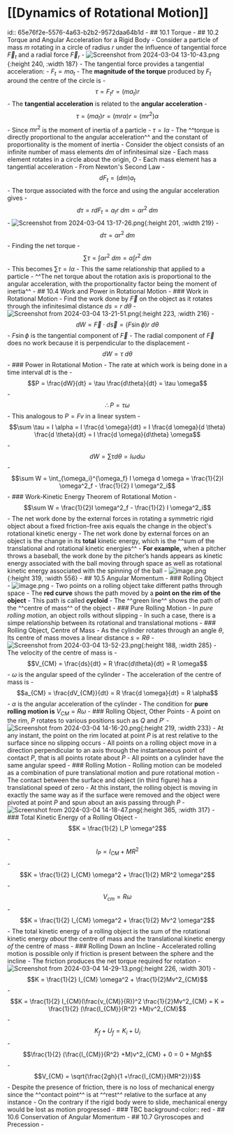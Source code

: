 # [[Dynamics of Rotational Motion]]
id:: 65e76f2e-5576-4a63-b2b2-9572daa64b1d
	- ## 10.1 Torque
	- ## 10.2 Torque and Angular Acceleration for a Rigid Body
		- Consider a particle of mass $m$ rotating in a circle of radius $r$ under the influence of tangential force $\vec{F}_t$ and a radial force $\vec{F}_r$
			- ![Screenshot from 2024-03-04 13-10-43.png](../assets/Screenshot_from_2024-03-04_13-10-43_1709575905060_0.png){:height 240, :width 187}
		- The tangential force provides a tangential acceleration:
			- $F_t = ma_t$
		- The **magnitude of the torque** produced by $F_t$ around the centre of the circle is
			- $$\tau = F_t r = (ma_t)r$$
		- The **tangential acceleration** is related to the **angular acceleration**
			- $$\tau = (ma_t)r = (mr\alpha)r = (mr^2)\alpha$$
		- Since $mr^2$ is the moment of inertia of a particle
			- $\tau = I \alpha$
			- The ^^torque is directly proportional to the angular acceleration^^ and the constant of proportionality is the moment of inertia
		- Consider the object consists of an infinite number of mass elements $dm$ of infinitesimal size
		- Each mass element rotates in a circle about the origin, $O$
		- Each mass element has a tangential acceleration
		- From Newton's Second Law
			- $$dF_t = (dm)a_t$$
		- The torque associated with the force and using the angular acceleration gives
			- $$d\tau = r dF_t = a_t r  \ dm = \alpha r^2 \ dm$$
		- ![Screenshot from 2024-03-04 13-17-26.png](../assets/Screenshot_from_2024-03-04_13-17-26_1709576292096_0.png){:height 201, :width 219}
		- $$d\tau = \alpha r^2 \ dm$$
		- Finding the net torque
			- $$\sum \tau = \int \alpha r^2 \ dm = \alpha \int r^2 \ dm$$
			- This becomes $\sum \tau = I \alpha$
				- This the same relationship that applied to a particle
				- ^^The net torque about the rotation axis is proportional to the angular acceleration, with the proportionality factor being the moment of inertia^^
	- ## 10.4 Work and Power in Rotational Motion
		- ### Work in Rotational Motion
			- Find the work done by $\vec{F}$ on the object as it rotates through the infinitesimal distance $ds = r \ d \theta$
			- ![Screenshot from 2024-03-04 13-21-51.png](../assets/Screenshot_from_2024-03-04_13-21-51_1709576529897_0.png){:height 223, :width 216}
			- $$dW = \vec{F} \cdot d \vec{s} = (F \sin \phi) r \ d \theta$$
				- $F \sin \phi$ is the tangential component of $\vec{F}$
				- The radial component of $\vec{F}$ does no work because it is perpendicular to the displacement
					- $$dW = \tau \ d \theta$$
		- ### Power in Rotational Motion
			- The rate at which work is being done in a time interval $dt$ is the
				- $$P = \frac{dW}{dt} = \tau \frac{d\theta}{dt} = \tau \omega$$
				- $$\therefore P = \tau \omega$$
			- This analogous to $P= Fv$ in a linear system
			- $$\sum \tau = I \alpha = I \frac{d \omega}{dt} = I \frac{d \omega}{d \theta} \frac{d \theta}{dt} = I \frac{d \omega}{d\theta} \omega$$
			- $$dW = \sum \tau d \theta =I \omega d \omega$$
			- $$\sum W = \int_{\omega_i}^{\omega_f} I \omega d \omega = \frac{1}{2}I \omega^2_f - \frac{1}{2} I \omega^2_i$$
		- ### Work-Kinetic Energy Theorem of Rotational Motion
			- $$\sum W =  \frac{1}{2}I \omega^2_f - \frac{1}{2} I \omega^2_i$$
			- The net work done by the external forces in rotating a symmetric rigid object about a fixed friction-free axis equals the change in the object's rotational kinetic energy
			- The net work done by external forces on an object is the change in its **total** kinetic energy, which is the ^^sum of the translational and rotational kinetic energies^^
			- **For example,** when a pitcher throws a baseball, the work done by the pitcher’s hands appears as kinetic energy associated with the ball moving through space as well as rotational kinetic energy associated with the spinning of the ball
			- ![image.png](../assets/image_1709578048436_0.png){:height 319, :width 556}
	- ## 10.5 Angular Momentum
		- ### Rolling Object
			- ![image.png](../assets/image_1709578107182_0.png)
			- Two points on a rolling object take different paths through space
			- The **red curve** shows the path moved by a **point on the rim of the object**
				- This path is called **cycloid**
			- The ^^green line^^ shows the path of the ^^centre of mass^^ of the object
		- ### Pure Rolling Motion
			- In *pure rolling motion*, an object rolls without slipping
			- In such a case, there is a simpe relationship between its rotational and translational motions
		- ### Rolling Object, Centre of Mass
			- As the cylinder rotates through an angle $\theta$, Its centre of mass moves a linear distance $s = R\theta$
			- ![Screenshot from 2024-03-04 13-52-23.png](../assets/Screenshot_from_2024-03-04_13-52-23_1709578371408_0.png){:height 188, :width 285}
			- The velocity of the centre of mass is
				- $$V_{CM} = \frac{ds}{dt} = R \frac{d\theta}{dt} = R \omega$$
			- $\omega$ is the angular speed of the cylinder
			- The acceleration of the centre of mass is
				- $$a_{CM} = \frac{dV_{CM}}{dt} = R \frac{d \omega}{dt} = R \alpha$$
				- $\alpha$ is the angular acceleration of the cylinder
			- The condition for **pure rolling motion is**  $V_{CM} = R \omega$
		- ### Rolling Object, Other Points
			- A point on the rim, $P$ rotates to various positions such as $Q$ and $P'$
				- ![Screenshot from 2024-03-04 14-16-20.png](../assets/Screenshot_from_2024-03-04_14-16-20_1709579802786_0.png){:height 219, :width 233}
			- At any instant, the point on the rim located at point $P$ is at rest relative to the surface since no slipping occurs
			- All points on a rolling object move in a direction perpendicular to an axis through the instantaneous point of contact $P$, that is all points rotate about $P$
			- All points on a cylinder have the same angular speed
		- ### Rolling Motion
			- Rolling motion can be modeled as a combination of pure translational motion and pure rotational motion
			- The contact between the surface and object (in third figure) has a translational speed of zero
			- At this instant, the rolling object is moving in exactly the same way as if the surface were removed and the object were pivoted at point $P$ and spun about an axis passing through $P$
			- ![Screenshot from 2024-03-04 14-18-47.png](../assets/Screenshot_from_2024-03-04_14-18-47_1709579945310_0.png){:height 365, :width 317}
		- ### Total Kinetic Energy of a Rolling Object
			- $$K = \frac{1}{2} I_P \omega^2$$
			- $$I_P = I_{CM} + MR^2$$
			- $$K = \frac{1}{2} I_{CM} \omega^2 + \frac{1}{2} MR^2  \omega^2$$
			- $$V_{cm} = R \omega$$
			- $$K = \frac{1}{2} I_{CM} \omega^2 + \frac{1}{2} Mv^2  \omega^2$$
				- The total kinetic energy of a rolling object is the sum of the rotational kinetic energy *about* the centre of mass and the translational kinetic energy *of* the centre of mass
		- ### Rolling Down an Incline
			- Accelerated rolling motion is possible only if friction is present between the sphere and the incline
				- The friction produces the net torque required for rotation
			- ![Screenshot from 2024-03-04 14-29-13.png](../assets/Screenshot_from_2024-03-04_14-29-13_1709580578426_0.png){:height 226, :width 301}
			- $$K = \frac{1}{2} I_{CM} \omega^2 + \frac{1}{2}Mv^2_{CM}$$
			- $$K = \frac{1}{2} I_{CM}(\frac{v_{CM}}{R})^2  \frac{1}{2}Mv^2_{CM} = K = \frac{1}{2} (\frac{I_{CM}}{R^2} +M)v^2_{CM}$$
			- $$K_f + U_f = K_i + U_i$$
			- $$\frac{1}{2} (\frac{I_{CM}}{R^2} +M)v^2_{CM} + 0  = 0 + Mgh$$
			- $$V_{CM} = \sqrt{\frac{2gh}{1 +\frac{I_{CM}}{MR^2}}}$$
			- Despite the presence of friction, there is no loss of mechanical energy since the ^^contact point^^ is at ^^rest^^ relative to the surface at any instance
			- On the contrary if the rigid body were to slide, mechanical energy would be lost as motion progressed
			- ### TBC
			  background-color:: red
	- ## 10.6 Conservation of Angular Momentum
	- ## 10.7 Gryroscopes and Precession
	-
